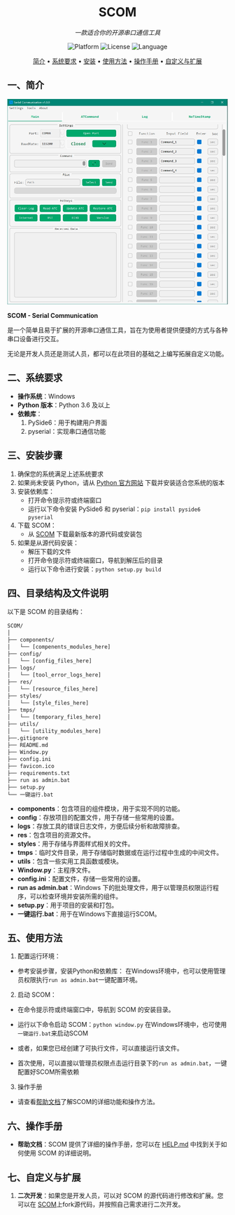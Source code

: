 <div align="center">
  <h1>SCOM</h1>
  <p><i>一款适合你的开源串口通信工具</i></p>

  ![Platform](https://img.shields.io/badge/平台-Windows-orange)
  ![License](https://img.shields.io/badge/许可证-MIT-green)
  ![Language](https://img.shields.io/badge/语言-Python-yellow)

</div>
<p align="center">
  <a href="#一简介">简介</a> •
  <a href="#二系统要求">系统要求</a> •
  <a href="#三安装步骤">安装</a> •
  <a href="#五使用方法">使用方法</a> •
  <a href="#六操作手册">操作手册</a> •
  <a href="#七自定义与扩展">自定义与扩展</a>
</p>

## 一、简介

![SCOM](./res/Samples.png)

**SCOM - Serial Communication**

是一个简单且易于扩展的开源串口通信工具，旨在为使用者提供便捷的方式与各种串口设备进行交互。

无论是开发人员还是测试人员，都可以在此项目的基础之上编写拓展自定义功能。

## 二、系统要求

- **操作系统**：Windows
- **Python 版本**：Python 3.6 及以上
- **依赖库**：
  1. PySide6：用于构建用户界面
  2. pyserial：实现串口通信功能

## 三、安装步骤

1. 确保您的系统满足上述系统要求
2. 如果尚未安装 Python，请从 [Python 官方网站](https://www.python.org/downloads/) 下载并安装适合您系统的版本
3. 安装依赖库：
   - 打开命令提示符或终端窗口
   - 运行以下命令安装 PySide6 和 pyserial：`pip install pyside6 pyserial`
4. 下载 SCOM：
   - 从 [SCOM](https://github.com/ifishin/SCOM) 下载最新版本的源代码或安装包
5. 如果是从源代码安装：
   - 解压下载的文件
   - 打开命令提示符或终端窗口，导航到解压后的目录
   - 运行以下命令进行安装：`python setup.py build`

## 四、目录结构及文件说明

以下是 SCOM 的目录结构：

```plaintext
SCOM/
│
├── components/
│   └── [compenents_modules_here]
├── config/
│   └── [config_files_here]
├── logs/
│   └── [tool_error_logs_here]
├── res/
│   └── [resource_files_here]
├── styles/
│   └── [style_files_here]
├── tmps/
│   └── [temporary_files_here]
├── utils/
│   └── [utility_modules_here]
├──.gitignore
├── README.md
├── Window.py
├── config.ini
├── favicon.ico
├── requirements.txt
├── run as admin.bat
├── setup.py
└── 一键运行.bat
```

- **components**：包含项目的组件模块，用于实现不同的功能。
- **config**：存放项目的配置文件，用于存储一些常用的设置。
- **logs**：存放工具的错误日志文件，方便后续分析和故障排查。
- **res**：包含项目的资源文件。
- **styles**：用于存储与界面样式相关的文件。
- **tmps**：临时文件目录，用于存储临时数据或在运行过程中生成的中间文件。
- **utils**：包含一些实用工具函数或模块。
- **Window.py**：主程序文件。
- **config.ini**：配置文件，存储一些常用的设置。
- **run as admin.bat**：Windows 下的批处理文件，用于以管理员权限运行程序，可以检查环境并安装所需的组件。
- **setup.py**：用于项目的安装和打包。
- **一键运行.bat**：用于在Windows下直接运行SCOM。

## 五、使用方法

1. 配置运行环境：

- 参考安装步骤，安装Python和依赖库：
在Windows环境中，也可以使用管理员权限执行`run as admin.bat`一键配置环境。

2. 启动 SCOM：

- 在命令提示符或终端窗口中，导航到 SCOM 的安装目录。
- 运行以下命令启动 SCOM：`python window.py`
在Windows环境中，也可使用`一键运行.bat`来启动SCOM

- 或者，如果您已经创建了可执行文件，可以直接运行该文件。
- 首次使用，可以直接以管理员权限点击运行目录下的`run as admin.bat`，一键配置好SCOM所需依赖

3. 操作手册

- 请查看[帮助文档](HELP.md)了解SCOM的详细功能和操作方法。

## 六、操作手册

- **帮助文档**：SCOM 提供了详细的操作手册，您可以在 [HELP.md](HELP.md) 中找到关于如何使用 SCOM 的详细说明。


## 七、自定义与扩展

1. **二次开发**：如果您是开发人员，可以对 SCOM 的源代码进行修改和扩展。您可以在 [SCOM](https://github.com/ifishin/SCOM)上fork源代码，并按照自己需求进行二次开发。
